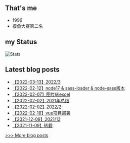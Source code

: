
## That's me
* 1996
* 摸鱼大赛第二名
## my Status
![Stats](https://github-readme-stats.vercel.app/api?username=uasier)

## Latest blog posts
- [【2022-03-13】2022/3](https://www.yuque.com/uasier/blog/ivkya5)
- [【2022-02-12】node17 & sass-loader & node-sass版本](https://www.yuque.com/uasier/blog/bu0wve)
- [【2022-02-07】图片转excel](https://www.yuque.com/uasier/blog/ryn6eg)
- [【2022-02-02】2021年总结](https://www.yuque.com/uasier/blog/sbrxzg)
- [【2022-02-02】2022/2](https://www.yuque.com/uasier/blog/hagb80)
- [【2022-02-18】vue项目部署](https://www.yuque.com/uasier/blog/hobts2)
- [【2021-12-09】2021/12](https://www.yuque.com/uasier/blog/ux5x95)
- [【2021-11-09】转载](https://www.yuque.com/uasier/blog/ng8fkw)

[>>> More blog posts](https://www.yuque.com/uasier/blog)
